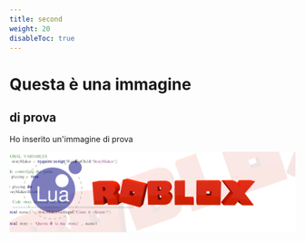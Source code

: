 ```yaml
---
title: second
weight: 20
disableToc: true
---
```


# Questa è una immagine

## di prova

Ho inserito un'immagine di prova

![immagine](/content/01.basics/02.second/images/logoYTsfondo.png)